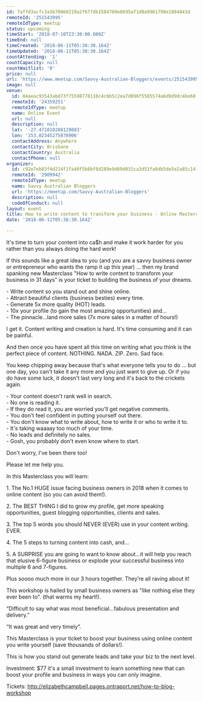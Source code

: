 ```yaml
---
id: 7affd3acfc3a3b70860219a2f677db1584769e6695af1d0a9961798e1884843d
remoteId: '251543995'
remoteIdType: meetup
status: upcoming
timeStart: '2018-07-10T23:30:00.000Z'
timeEnd: null
timeCreated: '2018-06-11T05:38:30.164Z'
timeUpdated: '2018-06-11T05:38:30.164Z'
countAttending: '1'
countCapacity: null
countWaitlist: '0'
price: null
url: 'https://www.meetup.com/Savvy-Australian-Bloggers/events/251543995/'
image: null
venue:
  id: 04aeac93543abd73f75598778110c4c6b5c2ea7d896f5585574a6d9d9dc4be68
  remoteId: '24359251'
  remoteIdType: meetup
  name: Online Event
  url: null
  description: null
  lat: '-27.471010208129883'
  lon: '153.02345275878906'
  contactAddress: Anywhere
  contactCity: Brisbane
  contactCountry: Australia
  contactPhone: null
organizer:
  id: c92e7eb83f4d214f1fa40f5b8bf8d289e9d69d031ca3d53fa8db5de5e2a85c14
  remoteId: '2909942'
  remoteIdType: meetup
  name: Savvy Australian Bloggers
  url: 'https://meetup.com/Savvy-Australian-Bloggers'
  description: null
  codeOfConduct: null
layout: event
title: How to write content to transform your business - Online Masterclass
date: '2018-06-11T05:38:30.164Z'

---
```

<p>It's time to turn your content into ca$h and make it work harder for you rather than you always doing the hard work!</p> <p>If this sounds like a great idea to you (and you are a savvy business owner or entrepreneur who wants the ramp it up this year) ... then my brand spanking new Masterclass "How to write content to transform your business in 31 days" is your ticket to building the business of your dreams.</p> <p>- Write content so you stand out and shine online.<br/>- Attract beautiful clients (business besties) every time.<br/>- Generate 5x more quality (HOT) leads.<br/>- 10x your profile (to gain the most amazing opportunities) and...<br/>- The pinnacle...land more sales (7x more sales in a matter of hours!)</p> <p>I get it. Content writing and creation is hard. It's time consuming and it can be painful.</p> <p>And then once you have spent all this time on writing what you think is the perfect piece of content. NOTHING. NADA. ZIP. Zero. Sad face.</p> <p>You keep chipping away because that's what everyone tells you to do ... but one day, you can't take it any more and you just want to give up. Or if you do have some luck, it doesn't last very long and it's back to the crickets again.</p> <p>- Your content doesn't rank well in search.<br/>- No one is reading it.<br/>- If they do read it, you are worried you'll get negative comments.<br/>- You don't feel confident in putting yourself out there.<br/>- You don't know what to write about, how to write it or who to write it to.<br/>- It's taking waaaay too much of your time.<br/>- No leads and definitely no sales.<br/>- Gosh, you probably don't even know where to start.</p> <p>Don't worry, I've been there too!</p> <p>Please let me help you.</p> <p>In this Masterclass you will learn:</p> <p>1. The No.1 HUGE issue facing business owners in 2018 when it comes to online content (so you can avoid them!).</p> <p>2. The BEST THING I did to grow my profile, get more speaking opportunities, guest blogging opportunities, clients and sales.</p> <p>3. The top 5 words you should NEVER (EVER) use in your content writing. EVER.</p> <p>4. The 5 steps to turning content into cash, and...</p> <p>5. A SURPRISE you are going to want to know about...it will help you reach that elusive 6-figure business or explode your successful business into multiple 6 and 7-figures.</p> <p>Plus soooo much more in our 3 hours together. They’re all raving about it!</p> <p>This workshop is hailed by small business owners as "like nothing else they ever been to". (that warms my heart!).</p> <p>“Difficult to say what was most beneficial…fabulous presentation and delivery.”</p> <p>“It was great and very timely”.</p> <p>This Masterclass is your ticket to boost your business using online content you write yourself (save thousands of dollars!).</p> <p>This is how you stand out generate leads and take your biz to the next level.</p> <p>Investment: $77 it's a small investment to learn something new that can boost your profile and business in ways you can only imagine.</p> <p>Tickets: <a href="http://elizabethcampbell.pages.ontraport.net/how-to-blog-workshop" class="linkified">http://elizabethcampbell.pages.ontraport.net/how-to-blog-workshop</a></p>
